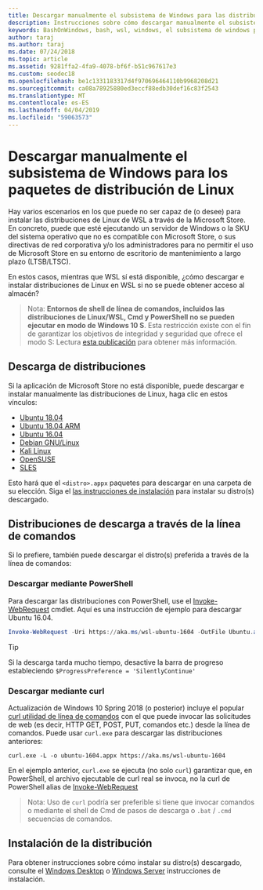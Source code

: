 ```yaml
---
title: Descargar manualmente el subsistema de Windows para las distribuciones de Linux (WSL)
description: Instrucciones sobre cómo descargar manualmente el subsistema de Windows para las distribuciones de Linux.
keywords: BashOnWindows, bash, wsl, windows, el subsistema de windows para linux, WSL, subsistema de windows, distribución, ubuntu, openSUSE, SLES, debian, kali
author: taraj
ms.author: taraj
ms.date: 07/24/2018
ms.topic: article
ms.assetid: 9281ffa2-4fa9-4078-bf6f-b51c967617e3
ms.custom: seodec18
ms.openlocfilehash: be1c1331183317d4f970696464110b9968208d21
ms.sourcegitcommit: ca08a78925880ed3eccf88edb30def16c83f2543
ms.translationtype: MT
ms.contentlocale: es-ES
ms.lasthandoff: 04/04/2019
ms.locfileid: "59063573"
---
```

# <a name="manually-download-windows-subsystem-for-linux-distro-packages"></a>Descargar manualmente el subsistema de Windows para los paquetes de distribución de Linux

Hay varios escenarios en los que puede no ser capaz de (o desee) para instalar las distribuciones de Linux de WSL a través de la Microsoft Store. En concreto, puede que esté ejecutando un servidor de Windows o la SKU del sistema operativo que no es compatible con Microsoft Store, o sus directivas de red corporativa y/o los administradores para no permitir el uso de Microsoft Store en su entorno de escritorio de mantenimiento a largo plazo (LTSB/LTSC).

En estos casos, mientras que WSL sí está disponible, ¿cómo descargar e instalar distribuciones de Linux en WSL si no se puede obtener acceso al almacén?

> Nota: **Entornos de shell de línea de comandos, incluidos las distribuciones de Linux/WSL, Cmd y PowerShell no se pueden ejecutar en modo de Windows 10 S**. Esta restricción existe con el fin de garantizar los objetivos de integridad y seguridad que ofrece el modo S: Lectura [esta publicación](https://blogs.msdn.microsoft.com/commandline/2017/05/18/will-linux-distros-run-on-windows-10-s/) para obtener más información.

## <a name="downloading-distros"></a>Descarga de distribuciones

Si la aplicación de Microsoft Store no está disponible, puede descargar e instalar manualmente las distribuciones de Linux, haga clic en estos vínculos:
* [Ubuntu 18.04](https://aka.ms/wsl-ubuntu-1804)
* [Ubuntu 18.04 ARM](https://aka.ms/wsl-ubuntu-1804-arm)
* [Ubuntu 16.04](https://aka.ms/wsl-ubuntu-1604)
* [Debian GNU/Linux](https://aka.ms/wsl-debian-gnulinux)
* [Kali Linux](https://aka.ms/wsl-kali-linux)
* [OpenSUSE](https://aka.ms/wsl-opensuse-42)
* [SLES](https://aka.ms/wsl-sles-12)

Esto hará que el `<distro>.appx` paquetes para descargar en una carpeta de su elección. Siga el [las instrucciones de instalación](#installing-your-distro) para instalar su distro(s) descargado.

## <a name="downloading-distros-via-the-command-line"></a>Distribuciones de descarga a través de la línea de comandos
Si lo prefiere, también puede descargar el distro(s) preferida a través de la línea de comandos:

 ### <a name="download-using-powershell"></a>Descargar mediante PowerShell
 Para descargar las distribuciones con PowerShell, use el [Invoke-WebRequest](https://msdn.microsoft.com/powershell/reference/5.1/microsoft.powershell.utility/invoke-webrequest) cmdlet. Aquí es una instrucción de ejemplo para descargar Ubuntu 16.04.

```powershell
Invoke-WebRequest -Uri https://aka.ms/wsl-ubuntu-1604 -OutFile Ubuntu.appx -UseBasicParsing
```

> [!TIP]
> Si la descarga tarda mucho tiempo, desactive la barra de progreso estableciendo `$ProgressPreference = 'SilentlyContinue'`

### <a name="download-using-curl"></a>Descargar mediante curl
Actualización de Windows 10 Spring 2018 (o posterior) incluye el popular [curl utilidad de línea de comandos](https://curl.haxx.se/) con el que puede invocar las solicitudes de web (es decir, HTTP GET, POST, PUT, comandos etc.) desde la línea de comandos. Puede usar `curl.exe` para descargar las distribuciones anteriores:

```console
curl.exe -L -o ubuntu-1604.appx https://aka.ms/wsl-ubuntu-1604
```

En el ejemplo anterior, `curl.exe` se ejecuta (no solo `curl`) garantizar que, en PowerShell, el archivo ejecutable de curl real se invoca, no la curl de PowerShell alias de [Invoke-WebRequest](https://docs.microsoft.com/en-us/powershell/module/microsoft.powershell.utility/invoke-webrequest?view=powershell-6)

> Nota: Uso de `curl` podría ser preferible si tiene que invocar comandos o mediante el shell de Cmd de pasos de descarga o `.bat`  /  `.cmd` secuencias de comandos.

## <a name="installing-your-distro"></a>Instalación de la distribución
Para obtener instrucciones sobre cómo instalar su distro(s) descargado, consulte el [Windows Desktop](install-win10.md) o [Windows Server](install-on-server.md) instrucciones de instalación.
